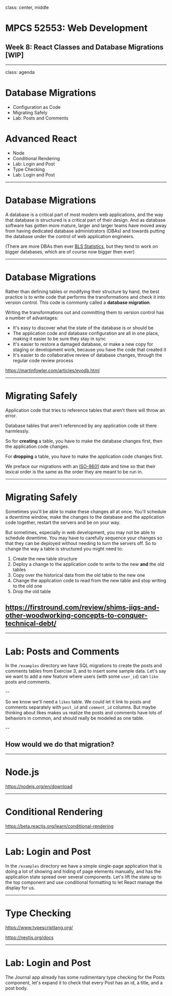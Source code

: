 class: center, middle

# MPCS 52553: Web Development
## Week 8: React Classes and Database Migrations \[WIP\]

---

class: agenda

# Database Migrations

- Configuration as Code
- Migrating Safely
- Lab: Posts and Comments

# Advanced React

- Node
- Conditional Rendering
- Lab: Login and Post
- Type Checking
- Lab: Login and Post

---

# Database Migrations

A database is a critical part of most modern web applications, and the way that
database is structured is a critical part of their design. And as database
software has gotten more mature, larger and larger teams have moved away from
having dedicated database administrators (DBAs) and towards putting the database
under the control of web application engineers.

(There are more DBAs then ever
[BLS Statistics](https://www.bls.gov/ooh/computer-and-information-technology/database-administrators.htm#tab-1),
but they tend to work on bigger databases, which are of course now bigger then
ever)

---

# Database Migrations

Rather than defining tables or modifying their structure by hand, the best
practice is to write code that performs the transformations and check it into
version control. This code is commonly called a **database migration**.

Writing the transformations out and committing them to version control has a
number of advantages:

- It's easy to discover what the state of the database is or should be
- The application code and database configuration are all in one place, making
  it easier to be sure they stay in sync
- It's easier to restore a damaged database, or make a new copy for staging or
  development work, because you have the code that created it
- It's easier to do collaborative review of database changes, through the
  regular code review process

https://martinfowler.com/articles/evodb.html

---

# Migrating Safely

Application code that tries to reference tables that aren't there will throw an
error.

Database tables that aren't referenced by any application code sit there
harmlessly.

So for **creating** a table, you have to make the database changes first, then
the application code changes.

For **dropping** a table, you have to make the application code changes first.

We preface our migrations with an
[ISO-8601](https://en.wikipedia.org/wiki/ISO_8601) date and time so that their
lexical order is the same as the order they are meant to be run in.

---

# Migrating Safely

Sometimes you'll be able to make these changes all at once. You'll schedule a
downtime window, make the changes to the database and the application code
together, restart the servers and be on your way.

But sometimes, especially in web development, you may not be able to schedule
downtime. You may have to carefully sequence your changes so that they can be
deployed without needing to turn the servers off. So to change the way a table
is structured you might need to:

1. Create the new table structure
1. Deploy a change to the application code to write to the new **and** the old
   tables
1. Copy over the historical data from the old table to the new one
1. Change the application code to read from the new table and stop writing to
   the old one
1. Drop the old table

## https://firstround.com/review/shims-jigs-and-other-woodworking-concepts-to-conquer-technical-debt/

---

# Lab: Posts and Comments

In the `/examples` directory we have SQL migrations to create the posts and
comments tables from Exercise 3, and to insert some sample data. Let's say we
want to add a new feature where users (with some `user_id`) can `like` posts and
comments.

--

So we know we'll need a `likes` table. We could let it link to posts and
comments separately with `post_id` and `comment_id` columns. But maybe thinking
about likes makes us realize the posts and comments have lots of behaviors in
common, and should really be modeled as one table.

--

## How would we do that migration?

---

# Node.js

https://nodejs.org/en/download

---

# Conditional Rendering

https://beta.reactjs.org/learn/conditional-rendering

---

# Lab: Login and Post

In the `/examples` directory we have a simple single-page application that is
doing a lot of showing and hiding of page elements manually, and has the
application state spread over several components. Let's lift the state up to the
top component and use conditional formatting to let React manage the display for
us.

---

# Type Checking

https://www.typescriptlang.org/

https://nextjs.org/docs

---

# Lab: Login and Post

The Journal app already has some rudimentary type checking for the Posts
component, let's expand it to check that every Post has an id, a title, and a
post body.

